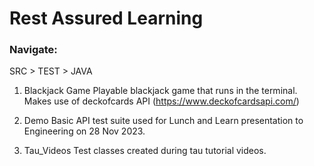 <h1>Rest Assured Learning</h1>

<h3>Navigate:</h3>
SRC > TEST > JAVA

1. Blackjack Game
Playable blackjack game that runs in the terminal. Makes use of deckofcards API (https://www.deckofcardsapi.com/)

2. Demo
Basic API test suite used for Lunch and Learn presentation to Engineering on 28 Nov 2023.

3. Tau_Videos
Test classes created during tau tutorial videos. 
